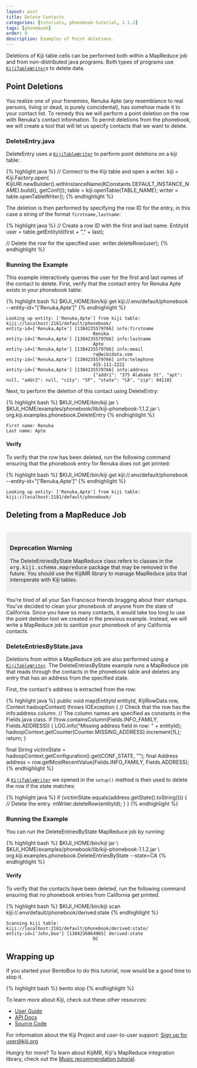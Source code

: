 ```yaml
---
layout: post
title: Delete Contacts
categories: [tutorials, phonebook-tutorial, 1.1.2]
tags: [phonebook]
order: 8
description: Examples of Point deletions.
---
```


Deletions of Kiji table cells can be performed both within a MapReduce job and from
non-distributed java programs. Both types of programs use [`KijiTableWriter`]({{site.api_schema_1_3_4}}/KijiTableWriter.html)s to
delete data.

## Point Deletions

You realize one of your frenemies, Renuka Apte (any resemblance to real persons, living or dead,
is purely coincidental), has somehow made it to your contact list. To remedy this we will
perform a point deletion on the row with Renuka's contact information. To permit deletions
from the phonebook, we will create a tool that will let us specify contacts that we want
to delete.

### DeleteEntry.java

DeleteEntry uses a [`KijiTableWriter`]({{site.api_schema_1_3_4}}/KijiTableWriter.html) to perform point deletions on a kiji table:

{% highlight java %}
// Connect to the Kiji table and open a writer.
kiji = Kiji.Factory.open(
    KijiURI.newBuilder().withInstanceName(KConstants.DEFAULT_INSTANCE_NAME).build(),
    getConf());
table = kiji.openTable(TABLE_NAME);
writer = table.openTableWriter();
{% endhighlight %}

The deletion is then performed by specifying the row ID for the entry, in this case
a string of the format `firstname,lastname`:

{% highlight java %}
// Create a row ID with the first and last name.
EntityId user = table.getEntityId(first + "," + last);

// Delete the row for the specified user.
writer.deleteRow(user);
{% endhighlight %}

### Running the Example

This example interactively queries the user for the first and last names of the contact
to delete. First, verify that the contact entry for Renuka Apte exists in your phonebook
table:

<div class="userinput">
{% highlight bash %}
$KIJI_HOME/bin/kiji get kiji://.env/default/phonebook --entity-id="['Renuka,Apte']"
{% endhighlight %}
</div>

    Looking up entity: ['Renuka,Apte'] from kiji table: kiji://localhost:2181/default/phonebook/
    entity-id=['Renuka,Apte'] [1384235579766] info:firstname
                                     Renuka
    entity-id=['Renuka,Apte'] [1384235579766] info:lastname
                                     Apte
    entity-id=['Renuka,Apte'] [1384235579766] info:email
                                     ra@wibidata.com
    entity-id=['Renuka,Apte'] [1384235579766] info:telephone
                                     415-111-2222
    entity-id=['Renuka,Apte'] [1384235579766] info:address
                                     {"addr1": "375 Alabama St", "apt": null, "addr2": null, "city": "SF", "state": "CA", "zip": 94110}

Next, to perform the deletion of this contact using DeleteEntry:

<div class="userinput">
{% highlight bash %}
$KIJI_HOME/bin/kiji jar \
    $KIJI_HOME/examples/phonebook/lib/kiji-phonebook-1.1.2.jar \
    org.kiji.examples.phonebook.DeleteEntry
{% endhighlight %}
</div>

    First name: Renuka
    Last name: Apte

#### Verify
To verify that the row has been deleted, run the following command ensuring that the phonebook
entry for Renuka does not get printed:

<div class="userinput">
{% highlight bash %}
$KIJI_HOME/bin/kiji get kiji://.env/default/phonebook --entity-id="['Renuka,Apte']"
{% endhighlight %}
</div>

    Looking up entity: ['Renuka,Apte'] from kiji table: kiji://localhost:2181/default/phonebook/


## Deleting from a MapReduce Job

<div class="row">
  <div class="span2">&nbsp;</div>
  <div class="span8" style="background-color:#eee; border-radius: 6px; padding: 10px">
    <h3>Deprecation Warning</h3>
    <p>
      The DeleteEntriesByState MapReduce class refers to classes in the
      <tt>org.kiji.schema.mapreduce</tt> package
      that may be removed in the future. You should use the KijiMR library to manage
      MapReduce jobs that interoperate with Kiji tables.
    </p>
  </div>
</div>

You’re tired of all your San Francisco friends bragging about their startups.
You’ve decided to clean your phonebook of anyone from the state of California. Since
you have so many contacts, it would take too long to use the point deletion tool
we created in the previous example. Instead, we will write a MapReduce job to
sanitize your phonebook of any California contacts.

### DeleteEntriesByState.java

Deletions from within a MapReduce job are also performed using a [`KijiTableWriter`]({{site.api_schema_1_3_4}}/KijiTableWriter.html).
The DeleteEntriesByState example runs a MapReduce job that reads through the contacts
in the phonebook table and deletes any entry that has an address from the specified
state.

First, the contact's address is extracted from the row:

{% highlight java %}
public void map(EntityId entityId, KijiRowData row, Context hadoopContext)
    throws IOException {
  // Check that the row has the info:address column.
  // The column names are specified as constants in the Fields.java class.
  if (!row.containsColumn(Fields.INFO_FAMILY, Fields.ADDRESS)) {
    LOG.info("Missing address field in row: " + entityId);
    hadoopContext.getCounter(Counter.MISSING_ADDRESS).increment(1L);
    return;
  }

  final String victimState = hadoopContext.getConfiguration().get(CONF_STATE, "");
  final Address address = row.getMostRecentValue(Fields.INFO_FAMILY, Fields.ADDRESS);
{% endhighlight %}

A [`KijiTableWriter`]({{site.api_schema_1_3_4}}/KijiTableWriter.html) we opened in the `setup()` method is then used to delete
the row if the state matches:

{% highlight java %}
  if (victimState.equals(address.getState().toString())) {
    // Delete the entry.
    mWriter.deleteRow(entityId);
  }
}
{% endhighlight %}

### Running the Example

You can run the DeleteEntriesByState MapReduce job by running:

<div class="userinput">
{% highlight bash %}
$KIJI_HOME/bin/kiji jar \
    $KIJI_HOME/examples/phonebook/lib/kiji-phonebook-1.1.2.jar \
    org.kiji.examples.phonebook.DeleteEntriesByState --state=CA
{% endhighlight %}
</div>

#### Verify
To verify that the contacts have been deleted, run the following command ensuring that no
phonebook entries from California get printed.

<div class="userinput">
{% highlight bash %}
$KIJI_HOME/bin/kiji scan kiji://.env/default/phonebook/derived:state
{% endhighlight %}
</div>

    Scanning kiji table: kiji://localhost:2181/default/phonebook/derived:state/
    entity-id=['John,Doe'] [1384236064965] derived:state
                                     DC


## Wrapping up
If you started your BentoBox to do this tutorial, now would be a good time to stop it.

<div class="userinput">
{% highlight bash %}
bento stop
{% endhighlight %}
</div>

To learn more about Kiji, check out these other resources:
 - [User Guide]({{site.userguide_schema_1_3_4}}/kiji-schema-overview)
 - [API Docs](http://docs.kiji.org/apidocs)
 - [Source Code](http://github.com/kijiproject)

For information about the Kiji Project and user-to-user support:
<a class="btn btn-primary" href="mailto:user+subscribe@kiji.org">Sign up for user@kiji.org</a>

Hungry for more? To learn about KijiMR, Kiji's MapReduce integration library,
check out the
[Music recommendation tutorial]({{site.tutorial_music_devel}}/music-overview/).

